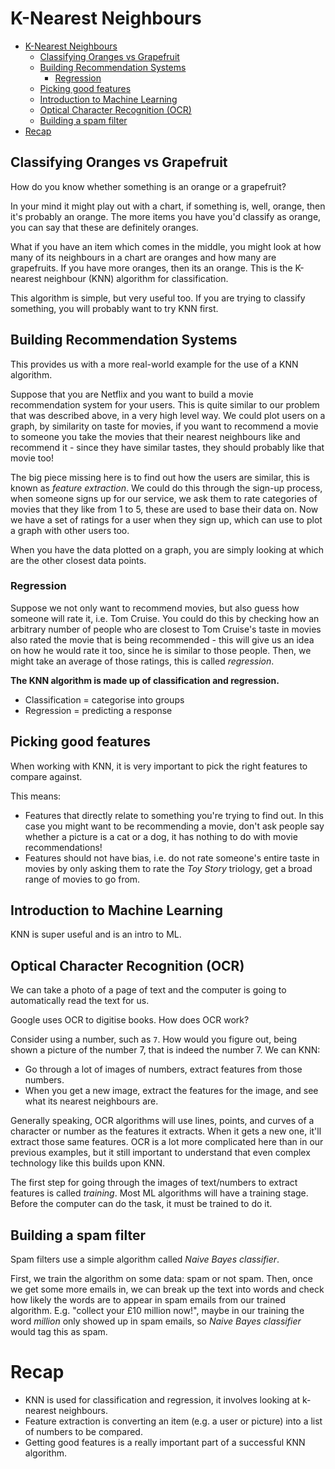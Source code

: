 # K-Nearest Neighbours

- [K-Nearest Neighbours](#k-nearest-neighbours)
  - [Classifying Oranges vs Grapefruit](#classifying-oranges-vs-grapefruit)
  - [Building Recommendation Systems](#building-recommendation-systems)
    - [Regression](#regression)
  - [Picking good features](#picking-good-features)
  - [Introduction to Machine Learning](#introduction-to-machine-learning)
  - [Optical Character Recognition (OCR)](#optical-character-recognition-ocr)
  - [Building a spam filter](#building-a-spam-filter)
- [Recap](#recap)

## Classifying Oranges vs Grapefruit

How do you know whether something is an orange or a grapefruit?

In your mind it might play out with a chart, if something is, well, orange, then it's probably an orange. The more items you have you'd classify as orange, you can say that these are definitely oranges.

What if you have an item which comes in the middle, you might look at how many of its neighbours in a chart are oranges and how many are grapefruits. If you have more oranges, then its an orange. This is the K-nearest neighbour (KNN) algorithm for classification.

This algorithm is simple, but very useful too. If you are trying to classify something, you will probably want to try KNN first.

## Building Recommendation Systems

This provides us with a more real-world example for the use of a KNN algorithm.

Suppose that you are Netflix and you want to build a movie recommendation system for your users. This is quite similar to our problem that was described above, in a very high level way. We could plot users on a graph, by similarity on taste for movies, if you want to recommend a movie to someone you take the movies that their nearest neighbours like and recommend it - since they have similar tastes, they should probably like that movie too!

The big piece missing here is to find out how the users are similar, this is known as *feature extraction*. We could do this through the sign-up process, when someone signs up for our service, we ask them to rate categories of movies that they like from 1 to 5, these are used to base their data on. Now we have a set of ratings for a user when they sign up, which can use to plot a graph with other users too.

When you have the data plotted on a graph, you are simply looking at which are the other closest data points.

### Regression

Suppose we not only want to recommend movies, but also guess how someone will rate it, i.e. Tom Cruise. You could do this by checking how an arbitrary number of people who are closest to Tom Cruise's taste in movies also rated the movie that is being recommended - this will give us an idea on how he would rate it too, since he is similar to those people. Then, we might take an average of those ratings, this is called *regression*.

**The KNN algorithm is made up of classification and regression.**

* Classification = categorise into groups
* Regression = predicting a response

## Picking good features

When working with KNN, it is very important to pick the right features to compare against.

This means:

* Features that directly relate to something you're trying to find out. In this case you might want to be recommending a movie, don't ask people say whether a picture is a cat or a dog, it has nothing to do with movie recommendations!
* Features should not have bias, i.e. do not rate someone's entire taste in movies by only asking them to rate the *Toy Story* triology, get a broad range of movies to go from. 

## Introduction to Machine Learning

KNN is super useful and is an intro to ML.

## Optical Character Recognition (OCR)

We can take a photo of a page of text and the computer is going to automatically read the text for us.

Google uses OCR to digitise books. How does OCR work?

Consider using a number, such as `7`. How would you figure out, being shown a picture of the number 7, that is indeed the number 7. We can KNN:

* Go through a lot of images of numbers, extract features from those numbers.
* When you get a new image, extract the features for the image, and see what its nearest neighbours are.

Generally speaking, OCR algorithms will use lines, points, and curves of a character or number as the features it extracts. When it gets a new one, it'll extract those same features. OCR is a lot more complicated here than in our previous examples, but it still important to understand that even complex technology like this builds upon KNN.

The first step for going through the images of text/numbers to extract features is called *training*. Most ML algorithms will have a training stage. Before the computer can do the task, it must be trained to do it.

## Building a spam filter

Spam filters use a simple algorithm called *Naive Bayes classifier*.

First, we train the algorithm on some data: spam or not spam. Then, once we get some more emails in, we can break up the text into words and check how likely the words are to appear in spam emails from our trained algorithm. E.g. "collect your £10 million now!", maybe in our training the word *million* only showed up in spam emails, so *Naive Bayes classifier* would tag this as spam.

# Recap

* KNN is used for classification and regression, it involves looking at k-nearest neighbours.
* Feature extraction is converting an item (e.g. a user or picture) into a list of numbers to be compared.
* Getting good features is a really important part of a successful KNN algorithm.